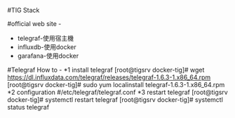 #TIG Stack

#official web site -
* telegraf-使用宿主機
* influxdb-使用docker
* garafana-使用docker


#Telegraf How to -
*1 install telegraf
[root@tigsrv docker-tig]# wget https://dl.influxdata.com/telegraf/releases/telegraf-1.6.3-1.x86_64.rpm
[root@tigsrv docker-tig]# sudo yum localinstall telegraf-1.6.3-1.x86_64.rpm
*2 configuration
#/etc/telegraf/telegraf.conf
*3 restart telegraf
[root@tigsrv docker-tig]# systemctl restart telegraf
[root@tigsrv docker-tig]# systemctl status telegraf
